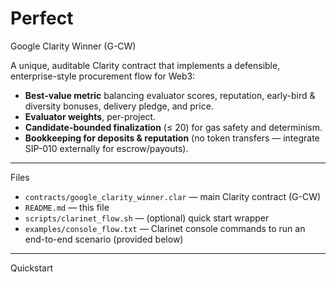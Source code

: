 # Perfect
Google Clarity Winner (G-CW)

A unique, auditable Clarity contract that implements a defensible, enterprise-style procurement flow for Web3:

- **Best-value metric** balancing evaluator scores, reputation, early-bird & diversity bonuses, delivery pledge, and price.
- **Evaluator weights**, per-project.
- **Candidate-bounded finalization** (≤ 20) for gas safety and determinism.
- **Bookkeeping for deposits & reputation** (no token transfers — integrate SIP-010 externally for escrow/payouts).

---

Files

- `contracts/google_clarity_winner.clar` — main Clarity contract (G-CW)
- `README.md` — this file
- `scripts/clarinet_flow.sh` — (optional) quick start wrapper
- `examples/console_flow.txt` — Clarinet console commands to run an end-to-end scenario (provided below)

---

 Quickstart
